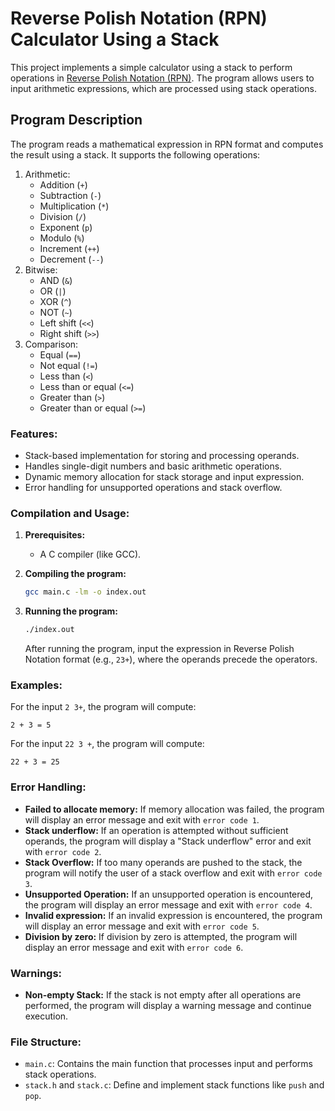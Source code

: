 # Reverse Polish Notation (RPN) Calculator Using a Stack

This project implements a simple calculator using a stack to perform operations in [Reverse Polish Notation (RPN)](https://en.wikipedia.org/wiki/Reverse_Polish_notation). The program allows users to input arithmetic expressions, which are processed using stack operations.

## Program Description

The program reads a mathematical expression in RPN format and computes the result using a stack. It supports the following operations:
1. Arithmetic:
   - Addition (`+`)
   - Subtraction (`-`)
   - Multiplication (`*`)
   - Division (`/`)
   - Exponent (`p`)
   - Modulo (`%`)
   - Increment (`++`)
   - Decrement (`--`)
2. Bitwise:
   - AND (`&`)
   - OR (`|`)
   - XOR (`^`)
   - NOT (`~`)
   - Left shift (`<<`)
   - Right shift (`>>`)
3. Comparison:
   - Equal (`==`)
   - Not equal (`!=`)
   - Less than (`<`)
   - Less than or equal (`<=`)
   - Greater than (`>`)
   - Greater than or equal (`>=`)

### Features:
- Stack-based implementation for storing and processing operands.
- Handles single-digit numbers and basic arithmetic operations.
- Dynamic memory allocation for stack storage and input expression.
- Error handling for unsupported operations and stack overflow.

### Compilation and Usage:
1. **Prerequisites:**
   - A C compiler (like GCC).
   
2. **Compiling the program:**
   ```bash
   gcc main.c -lm -o index.out
   ```

3. **Running the program:**
   ```bash
   ./index.out
   ```
   After running the program, input the expression in Reverse Polish Notation format (e.g., `23+`), where the operands precede the operators.

### Examples:
For the input `2 3+`, the program will compute:
```
2 + 3 = 5
```

For the input `22 3 +`, the program will compute:
```
22 + 3 = 25
```

### Error Handling:
- **Failed to allocate memory:** If memory allocation was failed, the program will display an error message and exit with `error code 1`.
- **Stack underflow:** If an operation is attempted without sufficient operands, the program will display a "Stack underflow" error and exit with `error code 2`.
- **Stack Overflow:** If too many operands are pushed to the stack, the program will notify the user of a stack overflow and exit with `error code 3`.
- **Unsupported Operation:** If an unsupported operation is encountered, the program will display an error message and exit with `error code 4`.
- **Invalid expression:** If an invalid expression is encountered, the program will display an error message and exit with `error code 5`.
- **Division by zero:** If division by zero is attempted, the program will display an error message and exit with `error code 6`.

### Warnings:
- **Non-empty Stack:** If the stack is not empty after all operations are performed, the program will display a warning message and continue execution.

### File Structure:
- `main.c`: Contains the main function that processes input and performs stack operations.
- `stack.h` and `stack.c`: Define and implement stack functions like `push` and `pop`.
